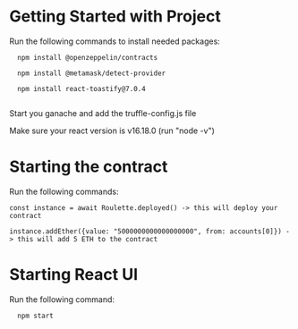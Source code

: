 # Getting Started with Project

Run the following commands to install needed packages:
```
  npm install @openzeppelin/contracts
  
  npm install @metamask/detect-provider
  
  npm install react-toastify@7.0.4
  
```

Start you ganache and add the truffle-config.js file

Make sure your react version is v16.18.0 (run "node -v")

# Starting the contract

  Run the following commands:
  ```
  const instance = await Roulette.deployed() -> this will deploy your contract
  
  instance.addEther({value: "5000000000000000000", from: accounts[0]}) -> this will add 5 ETH to the contract 
```  
# Starting React UI

  Run the following command:
```  
  npm start
```
